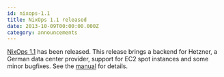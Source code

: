 ```yaml
---
id: nixops-1.1
title: NixOps 1.1 released
date: 2013-10-09T00:00:00.000Z
category: announcements
---
```


[NixOps 1.1](https://hydra.nixos.org/release/nixops/nixops-1.1) has been released. This release brings a backend for Hetzner, a German data center provider, support for EC2 spot instances and some minor bugfixes. See the [manual](https://hydra.nixos.org/build/6036396/download/1/manual/manual.html#ssec-relnotes-1.1) for details.
